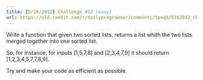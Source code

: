 ```yaml
---
title: [5/16/2012] Challenge #53 [easy]
url: https://old.reddit.com/r/dailyprogrammer/comments/tpxq9/5162012_challenge_53_easy/
---
```


Write a function that given two sorted lists, returns a list whith the two lists merged together into one sorted list. 

So, for instance, for inputs [1,5,7,8] and [2,3,4,7,9] it should return [1,2,3,4,5,7,7,8,9]. 

Try and make your code as efficient as possible. 